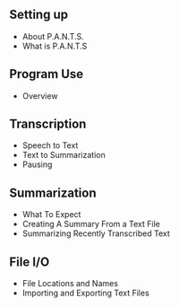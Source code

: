 ## Setting up ##
- About P.A.N.T.S.
- What is P.A.N.T.S
## Program Use ##
- Overview
## Transcription ##
- Speech to Text 
- Text to Summarization
- Pausing
## Summarization ##
- What To Expect
- Creating A Summary From a Text File
- Summarizing Recently Transcribed Text
## File I/O ##
- File Locations and Names
- Importing and Exporting Text Files
